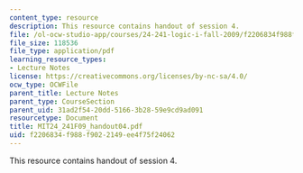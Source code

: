 ```yaml
---
content_type: resource
description: This resource contains handout of session 4.
file: /ol-ocw-studio-app/courses/24-241-logic-i-fall-2009/f2206834f988f9022149ee4f75f24062_MIT24_241F09_handout04.pdf
file_size: 118536
file_type: application/pdf
learning_resource_types:
- Lecture Notes
license: https://creativecommons.org/licenses/by-nc-sa/4.0/
ocw_type: OCWFile
parent_title: Lecture Notes
parent_type: CourseSection
parent_uid: 31ad2f54-20dd-5166-3b28-59e9cd9ad091
resourcetype: Document
title: MIT24_241F09_handout04.pdf
uid: f2206834-f988-f902-2149-ee4f75f24062
---
```

This resource contains handout of session 4.